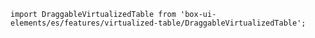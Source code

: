`import DraggableVirtualizedTable from 'box-ui-elements/es/features/virtualized-table/DraggableVirtualizedTable';`
